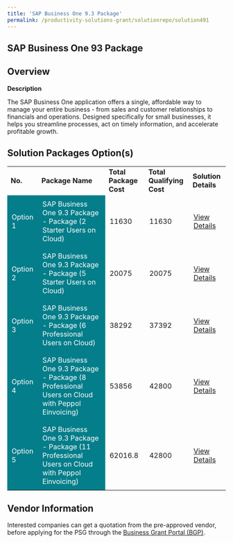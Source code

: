 ```yaml
---
title: 'SAP Business One 9.3 Package'
permalink: /productivity-solutions-grant/solutionrepo/solution491
---
```


## SAP Business One 93 Package

## Overview

**Description**

The SAP Business One application offers a single, affordable way to manage your entire business - from sales and customer relationships to financials and operations. Designed specifically for small businesses, it helps you streamline processes, act on timely information, and accelerate profitable growth.

## Solution Packages Option(s)

<table>
<tr>
<td><b>No.</b></td>
<td><b>Package Name</b></td>
<td><b>Total Package Cost</b></td>
<td><b>Total Qualifying Cost</b></td>
<td><b>Solution Details</b></td>
</tr>
<tr>
<td style='padding: 10px; background-color: #037E8A; color: #FFFFFF;'>Option 1</td>
<td style='padding: 10px; background-color: #037E8A; color: #FFFFFF;'>SAP Business One 9.3 Package - Package (2 Starter Users on Cloud)</td>
<td style='padding: 10px;'>11630</td>
<td style='padding: 10px;'>11630</td>
<td style='padding: 10px;'><a href='https://www.gobusiness.gov.sg/images/psg/DesensitisedIntegratedInfoSystemsAnnex3CRwef12August2021-_Part_1.pdf' target='_blank'>View Details</a></td>
</tr>
<tr>
<td style='padding: 10px; background-color: #037E8A; color: #FFFFFF;'>Option 2</td>
<td style='padding: 10px; background-color: #037E8A; color: #FFFFFF;'>SAP Business One 9.3 Package - Package (5 Starter Users on Cloud)</td>
<td style='padding: 10px;'>20075</td>
<td style='padding: 10px;'>20075</td>
<td style='padding: 10px;'><a href='https://www.gobusiness.gov.sg/images/psg/DesensitisedIntegratedInfoSystemsAnnex3CRwef12August2021-_Part_2.pdf' target='_blank'>View Details</a></td>
</tr>
<tr>
<td style='padding: 10px; background-color: #037E8A; color: #FFFFFF;'>Option 3</td>
<td style='padding: 10px; background-color: #037E8A; color: #FFFFFF;'>SAP Business One 9.3 Package - Package (6 Professional Users on Cloud)</td>
<td style='padding: 10px;'>38292</td>
<td style='padding: 10px;'>37392</td>
<td style='padding: 10px;'><a href='https://www.gobusiness.gov.sg/images/psg/DesensitisedIntegratedInfoSystemsAnnex3CRwef12August2021-_Part_3.pdf' target='_blank'>View Details</a></td>
</tr>
<tr>
<td style='padding: 10px; background-color: #037E8A; color: #FFFFFF;'>Option 4</td>
<td style='padding: 10px; background-color: #037E8A; color: #FFFFFF;'>SAP Business One 9.3 Package - Package (8 Professional Users on Cloud with Peppol Einvoicing)</td>
<td style='padding: 10px;'>53856</td>
<td style='padding: 10px;'>42800</td>
<td style='padding: 10px;'><a href='https://www.gobusiness.gov.sg/images/psg/DesensitisedIntegratedInfoSystemsAnnex3CRwef12August2021-_Part_4.pdf' target='_blank'>View Details</a></td>
</tr>
<tr>
<td style='padding: 10px; background-color: #037E8A; color: #FFFFFF;'>Option 5</td>
<td style='padding: 10px; background-color: #037E8A; color: #FFFFFF;'>SAP Business One 9.3 Package -  Package (11 Professional Users on
Cloud with Peppol Einvoicing)</td>
<td style='padding: 10px;'>62016.8</td>
<td style='padding: 10px;'>42800</td>
<td style='padding: 10px;'><a href='https://www.gobusiness.gov.sg/images/psg/DesensitisedIntegratedInfoSystemsAnnex3CRwef12August2021-_Part_5.pdf' target='_blank'>View Details</a></td>
</tr>
</table>

## Vendor Information

 

Interested companies can get a quotation from the pre-approved vendor, before applying for the PSG through the <a href='https://www.businessgrants.gov.sg/' target='_blank' rel='noopener'>Business Grant Portal (BGP)</a>.

<script src="/jquery/resize-tables.js"></script>
